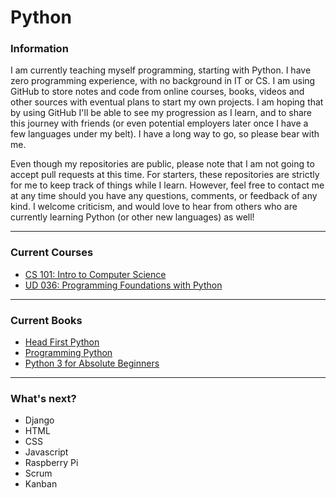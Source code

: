 # Python


### Information

I am currently teaching myself programming, starting with Python. I have zero
programming experience, with no background in IT or CS. I am using GitHub to store 
notes and code from online courses, books, videos and other sources with eventual 
plans to start my own projects. I am hoping that by using GitHub I'll be able to see 
my progression as I learn, and to share this journey with friends (or even potential
employers later once I have a few languages under my belt). I have a long way to go, 
so please bear with me. 

Even though my repositories are public, please note that I am not going to accept
pull requests at this time. For starters, these repositories are strictly for me
to keep track of things while I learn. However, feel free to contact me at any time 
should you have any questions, comments, or feedback of any kind. I welcome criticism, 
and would love to hear from others who are currently learning Python (or other new 
languages) as well!

---

### Current Courses
* [CS 101: Intro to Computer Science](https://www.udacity.com/course/viewer#!/c-cs101)
* [UD 036: Programming Foundations with Python](https://www.udacity.com/course/viewer#!/c-ud036)

---

### Current Books
* [Head First Python](http://www.amazon.com/Head-First-Python-Paul-Barry/dp/1449382673)
* [Programming Python](http://www.amazon.com/Programming-Python-Mark-Lutz/dp/0596158106)
* [Python 3 for Absolute Beginners](http://www.amazon.com/Python-Absolute-Beginners-Experts-Source/dp/1430216328)

---

### What's next?
* Django
* HTML
* CSS
* Javascript
* Raspberry Pi
* Scrum
* Kanban
